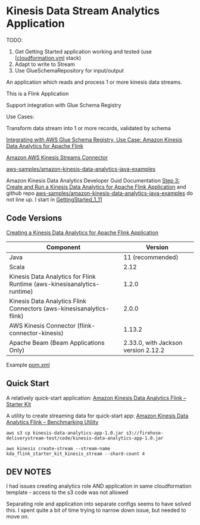 # Kinesis Data Stream Analytics Application

TODO: 
1. Get Getting Started application working and tested (use [[cloudformation.yml](cf/application.yml) stack)
2. Adapt to write to Stream
3. Use GlueSchemaRepository for input/output



An application which reads and process 1 or more kinesis data streams.

This is a Flink Application

Support integration with Glue Schema Registry

Use Cases:

Transform data stream into 1 or more records, validated by schema

[Integrating with AWS Glue Schema Registry, Use Case: Amazon Kinesis Data Analytics for Apache Flink](https://docs.aws.amazon.com/glue/latest/dg/schema-registry-integrations.html#schema-registry-integrations-kds)

[Amazon AWS Kinesis Streams Connector](https://nightlies.apache.org/flink/flink-docs-release-1.11/dev/connectors/kinesis.html)

[aws-samples/amazon-kinesis-data-analytics-java-examples](https://github.com/aws-samples/amazon-kinesis-data-analytics-java-examples)

Amazon Kinesis Data Analytics Developer Guid Documentation [Step 3: Create and Run a Kinesis Data Analytics for Apache Flink Application](https://docs.aws.amazon.com/kinesisanalytics/latest/java/get-started-exercise.html) and github repo [aws-samples/amazon-kinesis-data-analytics-java-examples](https://github.com/aws-samples/amazon-kinesis-data-analytics-java-examples) do not line up. I start in [GettingStarted_1_11](https://github.com/aws-samples/amazon-kinesis-data-analytics-java-examples/tree/master/GettingStarted_1_11)

## Code Versions

[Creating a Kinesis Data Analytics for Apache Flink Application](https://docs.aws.amazon.com/kinesisanalytics/latest/java/how-creating-apps.html)

|Component|	Version|
|---|---|
|Java|	11 (recommended)|
|Scala|	2.12|
|Kinesis Data Analytics for Flink Runtime (aws-kinesisanalytics-runtime)|	1.2.0|
|Kinesis Data Analytics Flink Connectors (aws-kinesisanalytics-flink)|	2.0.0|
|AWS Kinesis Connector (flink-connector-kinesis)|	1.13.2|
|Apache Beam (Beam Applications Only)|	2.33.0, with Jackson version 2.12.2|

Example [pom.xml](https://github.com/aws-samples/amazon-kinesis-data-analytics-java-examples/blob/master/GettingStarted/pom.xml)

## Quick Start

A relatively quick-start application: [Amazon Kinesis Data Analytics Flink – Starter Kit](https://github.com/aws-samples/amazon-kinesis-data-analytics-flink-starter-kit)

A utility to create streaming data for quick-start app: [Amazon Kinesis Data Analytics Flink – Benchmarking Utility](https://github.com/aws-samples/amazon-kinesis-data-analytics-flink-benchmarking-utility)

```shell
aws s3 cp kinesis-data-analytics-app-1.0.jar s3://firehose-deliverystream-test/code/kinesis-data-analytics-app-1.0.jar

aws kinesis create-stream --stream-name kda_flink_starter_kit_kinesis_stream --shard-count 4
```

## DEV NOTES

I had issues creating analytics role AND application in same cloudformation template - access to the s3 code was not allowed

Separating role and application into separate configs seems to have solved this. I spent quite a bit of time trying to narrow down issue, but needed to move on.



